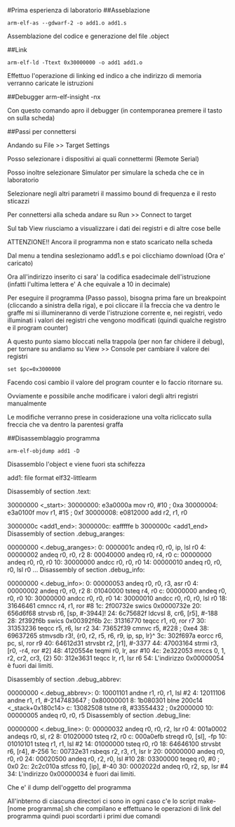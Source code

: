 #Prima esperienza di laboratorio
##Asseblazione 
```
arm-elf-as --gdwarf-2 -o add1.o add1.s
```
Assemblazione del codice e generazione del file .object 

##Link
```
arm-elf-ld -Ttext 0x30000000 -o add1 add1.o 
```

Effettuo l'operazione di linking ed indico a che indirizzo di memoria verranno caricate le istruzioni

##Debugger
arm-elf-insight -nx

Con questo comando apro il debugger (in contemporanea premere il tasto on sulla scheda)

##Passi per connettersi

Andando su File >>  Target Settings

Posso selezionare i dispositivi ai quali connettermi (Remote Serial)

Posso inoltre selezionare Simulator per  simulare la scheda che ce in laboratorio

Selezionare negli altri parametri il massimo bound di frequenza e il resto sticazzi 

Per connettersi alla scheda andare su Run >> Connect to target

Sul tab View riusciamo a visualizzare i dati dei registri e di altre cose belle

ATTENZIONE!! Ancora il programma non e stato scaricato nella scheda

Dal menu a tendina seslezionamo add1.s e poi clicchiamo download (Ora e' caricato)

Ora all'indirizzo inserito ci sara' la codifica esadecimale dell'istruzione (infatti l'ultima lettera e' A che equivale a 10 in decimale) 

Per eseguire il programma (Passo passo), bisogna prima fare un breakpoint (cliccando a sinistra della riga), e poi cliccare il la freccia che va dentro le graffe mi si illumineranno di verde l'istruzione corrente e, nei registri, vedo illuminati i valori dei registri che vengono modificati (quindi qualche registro e il program counter)

A questo punto siamo bloccati nella trappola (per non far chidere il debug), per tornare su andiamo su View >> Console per cambiare il valore dei registri
```
set $pc=0x3000000
```

Facendo cosi cambio il valore del program counter e lo faccio ritornare su.

Ovviamente e possibile anche modificare i valori degli altri registri manualmente

Le modifiche verranno prese in cosiderazione una volta ricliccato sulla freccia che va dentro la parentesi graffa

##Disassemblaggio programma
```
arm-elf-objdump add1 -D
```
Disassemblo l'object e viene fuori sta schifezza

add1:     file format elf32-littlearm

Disassembly of section .text:

30000000 <_start>:
30000000:	e3a0000a 	mov	r0, #10	; 0xa
30000004:	e3a0100f 	mov	r1, #15	; 0xf
30000008:	e0812000 	add	r2, r1, r0

3000000c <add1_end>:
3000000c:	eafffffe 	b	3000000c <add1_end>
Disassembly of section .debug_aranges:

00000000 <.debug_aranges>:
   0:	0000001c 	andeq	r0, r0, ip, lsl r0
   4:	00000002 	andeq	r0, r0, r2
   8:	00040000 	andeq	r0, r4, r0
   c:	00000000 	andeq	r0, r0, r0
  10:	30000000 	andcc	r0, r0, r0
  14:	00000010 	andeq	r0, r0, r0, lsl r0
	...
Disassembly of section .debug_info:

00000000 <.debug_info>:
   0:	00000053 	andeq	r0, r0, r3, asr r0
   4:	00000002 	andeq	r0, r0, r2
   8:	01040000 	tsteq	r4, r0
   c:	00000000 	andeq	r0, r0, r0
  10:	30000000 	andcc	r0, r0, r0
  14:	30000010 	andcc	r0, r0, r0, lsl r0
  18:	31646461 	cmncc	r4, r1, ror #8
  1c:	2f00732e 	swics	0x0000732e
  20:	656d6f68 	strvsb	r6, [sp, #-3944]!
  24:	6c75682f 	ldcvsl	8, cr6, [r5], #-188
  28:	2f392f6b 	swics	0x00392f6b
  2c:	31316770 	teqcc	r1, r0, ror r7
  30:	31353236 	teqcc	r5, r6, lsr r2
  34:	73652f39 	cmnvc	r5, #228	; 0xe4
  38:	69637265 	stmvsdb	r3!, {r0, r2, r5, r6, r9, ip, sp, lr}^
  3c:	302f697a 	eorcc	r6, pc, sl, ror r9
  40:	64612d31 	strvsbt	r2, [r1], #-3377
  44:	47003164 	strmi	r3, [r0, -r4, ror #2]
  48:	4120554e 	teqmi	r0, lr, asr #10
  4c:	2e322053 	mrccs	0, 1, r2, cr2, cr3, {2}
  50:	312e3631 	teqcc	lr, r1, lsr r6
  54:	L'indirizzo 0x00000054 è fuori dai limiti.

Disassembly of section .debug_abbrev:

00000000 <.debug_abbrev>:
   0:	10001101 	andne	r1, r0, r1, lsl #2
   4:	12011106 	andne	r1, r1, #-2147483647	; 0x80000001
   8:	1b080301 	blne	200c14 <_stack+0x180c14>
   c:	13082508 	tstne	r8, #33554432	; 0x2000000
  10:	00000005 	andeq	r0, r0, r5
Disassembly of section .debug_line:

00000000 <.debug_line>:
   0:	00000032 	andeq	r0, r0, r2, lsr r0
   4:	001a0002 	andeqs	r0, sl, r2
   8:	01020000 	tsteq	r2, r0
   c:	000a0efb 	streqd	r0, [sl], -fp
  10:	01010101 	tsteq	r1, r1, lsl #2
  14:	01000000 	tsteq	r0, r0
  18:	64646100 	strvsbt	r6, [r4], #-256
  1c:	00732e31 	rsbeqs	r2, r3, r1, lsr lr
  20:	00000000 	andeq	r0, r0, r0
  24:	00020500 	andeq	r0, r2, r0, lsl #10
  28:	03300000 	teqeq	r0, #0	; 0x0
  2c:	2c2c010a 	stfcss	f0, [ip], #-40
  30:	0002022d 	andeq	r0, r2, sp, lsr #4
  34:	L'indirizzo 0x00000034 è fuori dai limiti.

Che e' il dump dell'oggetto del programma


All'inbterno di ciascuna directori ci sono in ogni caso c'e lo script make-[nome programma].sh che compilano e effettuano le operazioni di link del programma quindi puoi scordarti i primi due comandi
